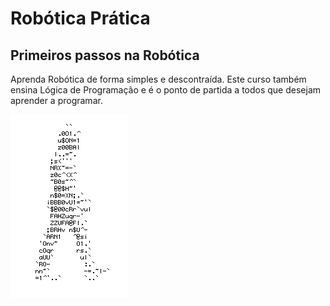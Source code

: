 # Robótica Prática

## Primeiros passos na Robótica

Aprenda Robótica de forma simples e descontraída. Este curso também ensina Lógica de Programação e é o ponto de partida a todos que desejam aprender a programar.

![Homem Letra](https://github.com/rafaelq80/robotica_pratica/blob/e1f8e26f9d178001b2cc5746b66616ba5f49c9b2/homem%20letra.gif)
